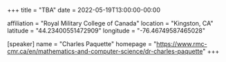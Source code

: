 +++
title = "TBA"
date = 2022-05-19T13:00:00-00:00

affiliation = "Royal Military College of Canada"
location = "Kingston, CA"
latitude = "44.23400551472909" 
longitude = "-76.46749587465028"

[speaker]
  name = "Charles Paquette"
  homepage = "https://www.rmc-cmr.ca/en/mathematics-and-computer-science/dr-charles-paquette"
+++
